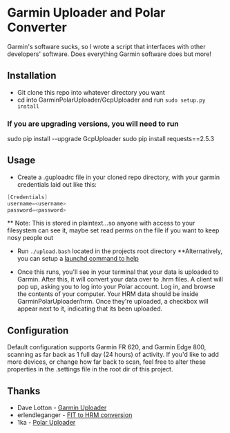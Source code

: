 # Garmin Uploader and Polar Converter

Garmin's software sucks, so I wrote a script that interfaces with other developers' software. Does everything Garmin software does but more!


## Installation
* Git clone this repo into whatever directory you want
* cd into GarminPolarUploader/GcpUploader and run `sudo setup.py install`

### If you are upgrading versions, you will need to run
sudo pip install --upgrade GcpUploader
sudo pip install requests==2.5.3

## Usage
* Create a .guploadrc file in your cloned repo directory, with your garmin credentials laid out like this:

```java
[Credentials]
username=<username>
password=<password>
```
** Note: This is stored in plaintext...so anyone with access to your filesystem can see it, maybe set read perms on the file if you want to keep nosy people out

* Run `./upload.bash` located in the projects root directory
**Alternatively, you can setup a [launchd command to help]

* Once this runs, you'll see in your terminal that your data is uploaded to Garmin. After this, it will convert your data over to .hrm files. A client will pop up, asking you to log into your Polar account. Log in, and browse the contents of your computer. Your HRM data should be inside GarminPolarUploader/hrm. Once they're uploaded, a checkbox will appear next to it, indicating that its been uploaded.

## Configuration
Default configuration supports Garmin FR 620, and Garmin Edge 800, scanning as far back as 1 full day (24 hours) of activity. If you'd like to add more devices, or change how far back to scan, feel free to alter these properties in the .settings file in the root dir of this project.



## Thanks
* Dave Lotton - [Garmin Uploader]
* erlendleganger - [FIT to HRM conversion]
* 1ka - [Polar Uploader]




[Garmin Uploader]:http://sourceforge.net/p/gcpuploader/wiki/Home/
[launchd command to help]:http://alvinalexander.com/mac-os-x/launchd-examples-launchd-plist-file-examples-mac
[FIT to HRM conversion]:https://github.com/erlendleganger/g2p
[Polar Uploader]:https://github.com/1ka/HRMUploader
[Download GcpUploader]:https://pypi.python.org/pypi?:action=display&name=GcpUploader
